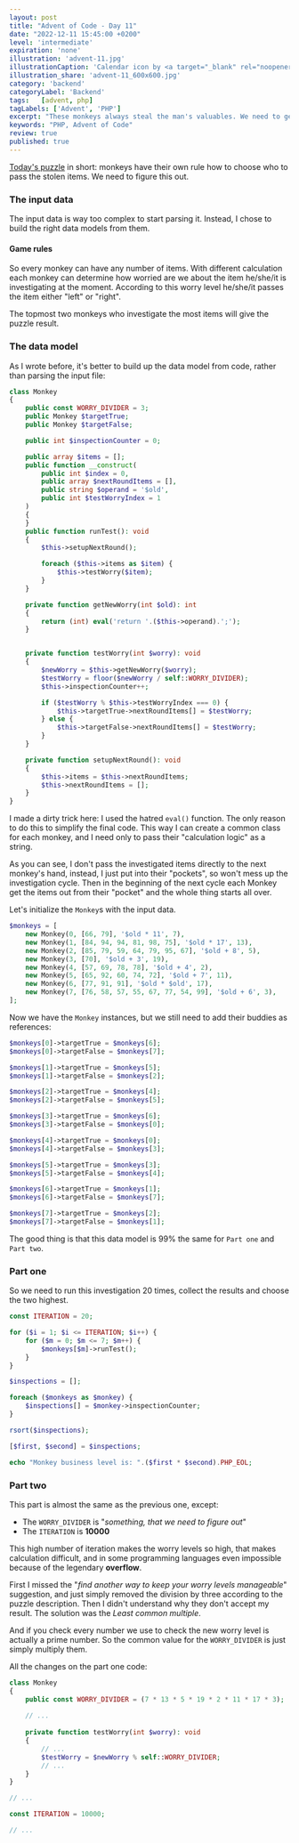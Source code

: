 ```yaml
---
layout: post
title: "Advent of Code - Day 11"
date: "2022-12-11 15:45:00 +0200"
level: 'intermediate'
expiration: 'none'
illustration: 'advent-11.jpg'
illustrationCaption: 'Calendar icon by <a target="_blank" rel="noopener" href="https://pixabay.com/users/pinwhalestock-13691058/?utm_source=link-attribution&amp;utm_medium=referral&amp;utm_campaign=image&amp;utm_content=4623521">Kevin Sanderson</a> from <a target="_blank" rel="noopener" href="https://pixabay.com//?utm_source=link-attribution&amp;utm_medium=referral&amp;utm_campaign=image&amp;utm_content=4623521">Pixabay</a>'
illustration_share: 'advent-11_600x600.jpg'
category: 'backend'
categoryLabel: 'Backend'
tags:   [advent, php]
tagLabels: ['Advent', 'PHP']
excerpt: "These monkeys always steal the man's valuables. We need to get back, just need to figure out where they land next."
keywords: "PHP, Advent of Code"
review: true
published: true
---
```


<a href="https://adventofcode.com/2022/day/11" rel="noopener" target="_blank">Today's puzzle</a> in short: monkeys have
their own rule how to choose who to pass the stolen items. We need to figure this out.

### The input data

The input data is way too complex to start parsing it. Instead, I chose to build the right data models from them.

#### Game rules 

So every monkey can have any number of items. With different calculation each monkey can determine how worried are we about 
the item he/she/it is investigating at the moment. According to this worry level he/she/it passes the item either "left" or "right".

The topmost two monkeys who investigate the most items will give the puzzle result.

### The data model

As I wrote before, it's better to build up the data model from code, rather than parsing the input file:

```php
class Monkey
{
    public const WORRY_DIVIDER = 3;
    public Monkey $targetTrue;
    public Monkey $targetFalse;

    public int $inspectionCounter = 0;

    public array $items = [];
    public function __construct(
        public int $index = 0,
        public array $nextRoundItems = [],
        public string $operand = '$old',
        public int $testWorryIndex = 1
    )
    {
    }
    public function runTest(): void
    {
        $this->setupNextRound();

        foreach ($this->items as $item) {
            $this->testWorry($item);
        }
    }

    private function getNewWorry(int $old): int
    {
        return (int) eval('return '.($this->operand).';');
    }


    private function testWorry(int $worry): void
    {
        $newWorry = $this->getNewWorry($worry);
        $testWorry = floor($newWorry / self::WORRY_DIVIDER);
        $this->inspectionCounter++;

        if ($testWorry % $this->testWorryIndex === 0) {
            $this->targetTrue->nextRoundItems[] = $testWorry;
        } else {
            $this->targetFalse->nextRoundItems[] = $testWorry;
        }
    }

    private function setupNextRound(): void
    {
        $this->items = $this->nextRoundItems;
        $this->nextRoundItems = [];
    }
}
```

I made a dirty trick here: I used the hatred `eval()` function. The only reason to do this to simplify the final code.
This way I can create a common class for each monkey, and I need only to pass their "calculation logic" as a string.

As you can see, I don't pass the investigated items directly to the next monkey's hand, instead, I just put into their "pockets",
so won't mess up the investigation cycle. Then in the beginning of the next cycle each Monkey get the items out from their 
"pocket" and the whole thing starts all over.

Let's initialize the `Monkey`s with the input data.

```php
$monkeys = [
    new Monkey(0, [66, 79], '$old * 11', 7),
    new Monkey(1, [84, 94, 94, 81, 98, 75], '$old * 17', 13),
    new Monkey(2, [85, 79, 59, 64, 79, 95, 67], '$old + 8', 5),
    new Monkey(3, [70], '$old + 3', 19),
    new Monkey(4, [57, 69, 78, 78], '$old + 4', 2),
    new Monkey(5, [65, 92, 60, 74, 72], '$old + 7', 11),
    new Monkey(6, [77, 91, 91], '$old * $old', 17),
    new Monkey(7, [76, 58, 57, 55, 67, 77, 54, 99], '$old + 6', 3),
];
```

Now we have the `Monkey` instances, but we still need to add their buddies as references:

```php
$monkeys[0]->targetTrue = $monkeys[6];
$monkeys[0]->targetFalse = $monkeys[7];

$monkeys[1]->targetTrue = $monkeys[5];
$monkeys[1]->targetFalse = $monkeys[2];

$monkeys[2]->targetTrue = $monkeys[4];
$monkeys[2]->targetFalse = $monkeys[5];

$monkeys[3]->targetTrue = $monkeys[6];
$monkeys[3]->targetFalse = $monkeys[0];

$monkeys[4]->targetTrue = $monkeys[0];
$monkeys[4]->targetFalse = $monkeys[3];

$monkeys[5]->targetTrue = $monkeys[3];
$monkeys[5]->targetFalse = $monkeys[4];

$monkeys[6]->targetTrue = $monkeys[1];
$monkeys[6]->targetFalse = $monkeys[7];

$monkeys[7]->targetTrue = $monkeys[2];
$monkeys[7]->targetFalse = $monkeys[1];
```

The good thing is that this data model is 99% the same for `Part one` and `Part two`.

### Part one

So we need to run this investigation 20 times, collect the results and choose the two highest.

```php
const ITERATION = 20;

for ($i = 1; $i <= ITERATION; $i++) {
    for ($m = 0; $m <= 7; $m++) {
        $monkeys[$m]->runTest();
    }
}

$inspections = [];

foreach ($monkeys as $monkey) {
    $inspections[] = $monkey->inspectionCounter;
}

rsort($inspections);

[$first, $second] = $inspections;

echo "Monkey business level is: ".($first * $second).PHP_EOL;
```

### Part two

This part is almost the same as the previous one, except:
* The `WORRY_DIVIDER` is "_something, that we need to figure out_"
* The `ITERATION` is **10000**

This high number of iteration makes the worry levels so high, that makes calculation difficult, and in some programming 
languages even impossible because of the legendary **overflow**.

First I missed the "_find another way to keep your worry levels manageable_" suggestion, and just simply removed the division
by three according to the puzzle description. Then I didn't understand why they don't accept my result. The solution
was the *Least common multiple*. 

And if you check every number we use to check the new worry level is actually a prime number. So the common value for the
`WORRY_DIVIDER` is just simply multiply them. 

All the changes on the part one code:
```php
class Monkey
{
    public const WORRY_DIVIDER = (7 * 13 * 5 * 19 * 2 * 11 * 17 * 3);
    
    // ...
    
    private function testWorry(int $worry): void
    {
        // ...
        $testWorry = $newWorry % self::WORRY_DIVIDER;
        // ...
    }
}

// ...

const ITERATION = 10000;

// ...
```